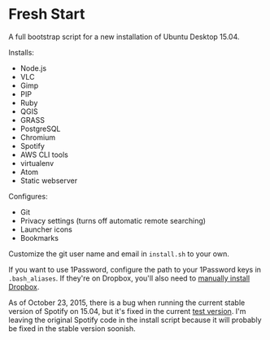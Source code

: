 # Fresh Start

A full bootstrap script for a new installation of Ubuntu Desktop 15.04.

Installs:

* Node.js
* VLC
* Gimp
* PIP
* Ruby
* QGIS
* GRASS
* PostgreSQL
* Chromium
* Spotify
* AWS CLI tools
* virtualenv
* Atom
* Static webserver

Configures:

* Git
* Privacy settings (turns off automatic remote searching)
* Launcher icons
* Bookmarks

Customize the git user name and email in `install.sh` to your own.

If you want to use 1Password, configure the path to your 1Password keys in `.bash_aliases`.  If they're on Dropbox, you'll also need to [manually install Dropbox](https://www.dropbox.com/install?os=lnx).

As of October 23, 2015, there is a bug when running the current stable version of Spotify on 15.04, but it's fixed in the current [test version](http://repository-origin.spotify.com/pool/non-free/s/spotify-client/).  I'm leaving the original Spotify code in the install script because it will probably be fixed in the stable version soonish.
